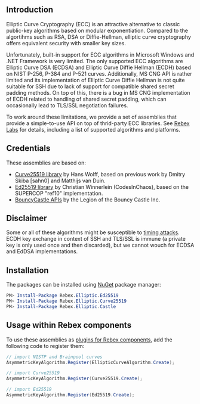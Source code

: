## Introduction

Elliptic Curve Cryptography (ECC) is an attractive alternative to classic public-key algorithms based on modular exponentiation. Compared to the algortihms such as RSA, DSA or Diffie-Hellman, elliptic curve cryptography offers equivalent security with smaller key sizes.

Unfortunately, built-in support for ECC algorithms in Microsoft Windows and .NET Framework is very limited. The only supported ECC algorithms are Elliptic Curve DSA (ECDSA) and Elliptic Curve Diffie Hellman (ECDH) based on NIST P-256, P-384 and P-521 curves. Additionally, MS CNG API is rather limited and its implementation of Elliptic Curve Diffie Hellman is not quite suitable for SSH due to lack of support for compatible shared secret padding methods. On top of this, there is a bug in MS CNG implementation of ECDH related to handling of shared secret padding, which can occasionally lead to TLS/SSL negotiation failures.

To work around these limitations, we provide a set of assemblies that provide a simple-to-use API on top of thrid-party ECC libraries. See [Rebex Labs](https://www.rebex.net/kb/simple-elliptic-curve-libraries/) for details, including a  list of supported algorithms and platforms.

## Credentials

These assemblies are based on:
- [Curve25519 library](//github.com/hanswolff/curve25519) by Hans Wolff, based on previous work by Dmitry Skiba [sahn0] and Matthijs van Duin.
- [Ed25519 library](//github.com/CodesInChaos/Chaos.NaCl) by Christian Winnerlein (CodesInChaos), based on the SUPERCOP "ref10" implementation.
- [BouncyCastle APIs](//www.bouncycastle.org/) by the Legion of the Bouncy Castle Inc.

## Disclaimer

Some or all of these algorithms might be susceptible to [timing attacks](https://research.kudelskisecurity.com/2017/01/16/when-constant-time-source-may-not-save-you/). ECDH key exchange in context of SSH and TLS/SSL is immune (a private key is only used once and then discarded), but we cannot wouch for ECDSA and EdDSA implementations.

## Installation

The packages can be installed using [NuGet](https://www.nuget.org/profiles/rebex) package manager:
```powershell
PM> Install-Package Rebex.Elliptic.Ed25519
PM> Install-Package Rebex.Elliptic.Curve25519
PM> Install-Package Rebex.Elliptic.Castle
```

## Usage within Rebex components

To use these assemblies as [plugins for Rebex components](https://www.rebex.net/kb/simple-elliptic-curve-libraries/), add the following code to register them:

```csharp
// import NISTP and Brainpool curves
AsymmetricKeyAlgorithm.Register(EllipticCurveAlgorithm.Create);

// import Curve25519
AsymmetricKeyAlgorithm.Register(Curve25519.Create);

// import Ed25519
AsymmetricKeyAlgorithm.Register(Ed25519.Create);
```

